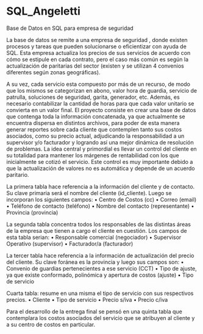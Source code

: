 # SQL_Angeletti
Base de Datos en SQL para empresa de seguridad 

La base de datos se remite a una empresa de seguridad , donde existen procesos y tareas que pueden solucionarse o eficientizar con ayuda de SQL. Esta empresa actualiza los precios de sus servicios de acuerdo con cómo se estipule en cada contrato, pero el caso más común es según la actualización de paritarias del sector (existen y se utilizan 4 convenios diferentes según zonas geográficas). 

A su vez, cada servicio esta compuesto por más de un recurso, de modo que los mismos se categorizan en abono, valor hora de guardia, servicio de patrulla, soluciones de seguridad, garita, generador, etc. Además, es necesario contabilizar la cantidad de horas para que cada valor unitario se convierta en un valor final.
El proyecto consiste en crear una base de datos que contenga toda la información concatenada, ya que actualmente se encuentra dispersa en distintos archivos, para poder de esta manera generar reportes sobre cada cliente que contemplen tanto sus costos asociados, como su precio actual, adjudicando la responsabilidad a un supervisor y/o facturador y logrando así una mejor dinámica de resolución de problemas. La idea central y primordial es llevar un control del cliente en su totalidad para mantener los márgenes de rentabilidad con los que inicialmente se cotizó el servicio. Este control es muy importante debido a que la actualización de valores no es automática y depende de un acuerdo paritario. 

 La primera tabla hace referencia a la información del cliente y de contacto. Su clave primaria será el nombre del cliente (id_cliente). Luego se incorporan los siguientes campos:
•	Centro de Costos (cc)
•	Correo (email)
•	Teléfono de contacto (teléfono)
•	Nombre del contacto (representante)
•	Provincia (provincia)

La segunda tabla concentra todos los responsables de las distintas áreas de la empresa que tienen a cargo el cliente en cuestión. Los campos de esta tabla serian:
•	Responsable comercial (negociador)
•	Supervisor Operativo (supervisor)
•	Facturador/a (facturador)

La tercer tabla hace referencia a la información de actualización del precio del cliente. Su clave foránea es la provincia  y luego sus campos son:
•	Convenio de guardias pertenecientes a ese servicio (CCT)
•	Tipo de ajuste, ya que existe conformado, polinómica y apertura de costos (ajuste)
•	Tipo de servicio 

Cuarta tabla: resume en una misma el tipo de servicio con sus respectivos precios.
•	Cliente
•	Tipo de servicio 
•	Precio s/iva
•	Precio c/iva

Para el desarrollo de la entrega final se pensó en una quinta tabla que contemplara los costos asociados del servicio que se atribuyen al cliente y a su centro de costos en particular. 
